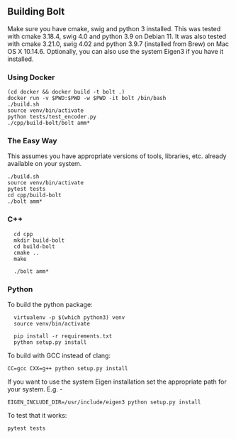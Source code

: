 
## Building Bolt

Make sure you have cmake, swig and python 3 installed.  This was
tested with cmake 3.18.4, swig 4.0 and python 3.9 on Debian 11. It was
also tested with cmake 3.21.0, swig 4.02 and python 3.9.7 (installed
from Brew) on Mac OS X 10.14.6. Optionally, you can also use the
system Eigen3 if you have it installed.

### Using Docker
```
(cd docker && docker build -t bolt .)
docker run -v $PWD:$PWD -w $PWD -it bolt /bin/bash
./build.sh
source venv/bin/activate
python tests/test_encoder.py
./cpp/build-bolt/bolt amm*
```

### The Easy Way

This assumes you have appropriate versions of tools, libraries,
etc. already available on your system.
```
./build.sh
source venv/bin/activate
pytest tests
cd cpp/build-bolt
./bolt amm*
```


### C++

```
  cd cpp
  mkdir build-bolt
  cd build-bolt
  cmake ..
  make

  ./bolt amm*
```

### Python

To build the python package:

```
  virtualenv -p $(which python3) venv
  source venv/bin/activate

  pip install -r requirements.txt
  python setup.py install
```
  
To build with GCC instead of clang:

  `CC=gcc CXX=g++ python setup.py install`
   
If you want to use the system Eigen installation set the appropriate path for your system. E.g. -

  `EIGEN_INCLUDE_DIR=/usr/include/eigen3 python setup.py install`

To test that it works:

  `pytest tests`
